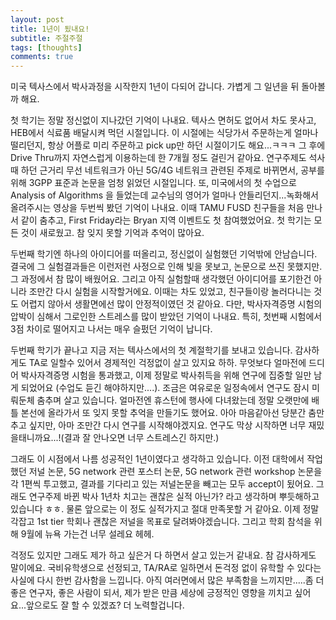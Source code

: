 ```yaml
---
layout: post
title: 1년이 됬내요!
subtitle: 주절주절
tags: [thoughts]
comments: true
---
```

미국 텍사스에서 박사과정을 시작한지 1년이 다되어 갑니다. 가볍게 그 일년을 뒤 돌아볼까 해요.

첫 학기는 정말 정신없이 지나갔던 기억이 나내요. 텍사스 면허도 없어서 차도 못사고, HEB에서 식료품 배달시켜 먹던 시절입니다.  이 시절에는 식당가서 주문하는게 얼마나 떨리던지, 항상 어플로 미리 주문하고 pick up만 하던 시절이기도 해요...ㅋㅋㅋ 그 후에 Drive Thru까지 자연스럽게 이용하는데 한 7개월 정도 걸린거 같아요.
연구주제도 석사때 하던 근거리 무선 네트워크가 아닌 5G/4G 네트워크 관련된 주제로 바뀌면서, 공부를 위해 3GPP 표준과 논문을 엄청 읽었던 시절입니다. 또, 미국에서의 첫 수업으로 Analysis of Algorithms 을 들었는데 교수님의 영어가 얼마나 안들리던지...녹화해서 올려주시는 영상을 두번씩 봤던 기억이 나내요. 이때 TAMU FUSD 친구들을 처음 만나서 같이 춤추고, First Friday라는 Bryan 지역 이벤트도 첫 참여했었어요. 첫 학기는 모든 것이 새로웠고. 참 잊지 못할 기억과 추억이 많아요.

두번째 학기엔 하나의 아이디어를 떠올리고, 정신없이 실험했던 기억밖에 안남습니다. 결국에 그 실험결과들은 이런저런 사정으로 인해 빛을 못보고, 논문으로 쓰진 못했지만. 그 과정에서 참 많이 배웠어요. 그리고 아직 실험할때 생각했던 아이디어를 포기한건 아니라 조만간 다시 실험을 시작할거에요. 이때는 차도 있었고, 친구들이랑 놀러다니는 것도 어렵지 않아서 생활면에선 많이 안정적이였던 것 같아요. 다만, 박사자격증명 시험의 압박이 심해서 그로인한 스트레스를 많이 받았던 기억이 나내요. 특히, 첫번째 시험에서 3점 차이로 떨어지고 나서는 매우 슬펐던 기억이 납니다.

두번째 학기가 끝나고 지금 저는 텍사스에서의 첫 계절학기를 보내고 있습니다. 감사하게도 TA로 일할수 있어서 경제적인 걱정없이 살고 있지요 하하. 무엇보다 얼마전에 드디어 박사자격증명 시험을 통과했고, 이제 정말로 박사취득을 위해 연구에 집중할 일만 남게 되었어요 (수업도 듣긴 해야하지만....). 조금은 여유로운 일정속에서 연구도 잠시 미뤄둔체 춤추며 살고 있습니다. 얼마전엔 휴스턴에 행사에 다녀왔는데 정말 오랫만에 배틀 본선에 올라가서 또 잊지 못할 추억을 만들기도 했어요. 아아 마음같아선 당분간 춤만 추고 싶지만, 아마 조만간 다시 연구를 시작해야겠지요. 연구도 막상 시작하면 너무 재밌을태니까요...!(결과 잘 안나오면 너무 스트레스긴 하지만.)

그래도 이 시점에서 나름 성공적인 1년이였다고 생각하고 있습니다. 이전 대학에서 작업했던 저널 논문, 5G network 관련 포스터 논문, 5G network 관련 workshop 논문을 각 1편씩 투고했고, 결과를 기다리고 있는 저널논문을 빼고는 모두 accept이 됬어요. 그래도 연구주제 바뀐 박사 1년차 치고는 괜찮은 실적 아닌가? 라고 생각하며 뿌듯해하고 있습니다 ㅎㅎ. 물론 앞으로는 이 정도 실적가지고 절대 만족못할 거 같아요. 이제 정말 각잡고 1st tier 학회나 괜찮은 저널을 목표로 달려봐야겠습니다. 그리고 학회 참석을 위해 9월에 뉴욕 가는건 너무 설레요 헤헤.

걱정도 있지만 그래도 제가 하고 싶은거 다 하면서 살고 있는거 같내요. 참 감사하게도 말이에요.
국비유학생으로 선정되고, TA/RA로 일하면서 돈걱정 없이 유학할 수 있다는 사실에 다시 한번 감사함을 느낍니다. 아직 여러면에서 많은 부족함을 느끼지만.....좀 더 좋은 연구자, 좋은 사람이 되서, 제가 받은 만큼 세상에 긍정적인 영향을 끼치고 싶어요...앞으로도 잘 할 수 있겠죠? 더 노력할겁니다.
